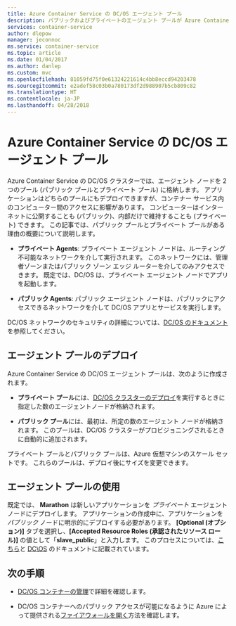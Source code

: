 ```yaml
---
title: Azure Container Service の DC/OS エージェント プール
description: パブリックおよびプライベートのエージェント プールが Azure Container Service の DC/OSクラスターで機能する仕組み
services: container-service
author: dlepow
manager: jeconnoc
ms.service: container-service
ms.topic: article
ms.date: 01/04/2017
ms.author: danlep
ms.custom: mvc
ms.openlocfilehash: 81059fd75f0e61324221614c4bb8eccd94203478
ms.sourcegitcommit: e2adef58c03b0a780173df2d988907b5cb809c82
ms.translationtype: HT
ms.contentlocale: ja-JP
ms.lasthandoff: 04/28/2018
---
```

# <a name="dcos-agent-pools-for-azure-container-service"></a>Azure Container Service の DC/OS エージェント プール
Azure Container Service の DC/OS クラスターでは、エージェント ノードを 2 つのプール (パブリック プールとプライベート プール) に格納します。 アプリケーションはどちらのプールにもデプロイできますが、コンテナー サービス内のコンピューター間のアクセスに影響があります。 コンピューターはインターネットに公開することも (パブリック)、内部だけで維持することも (プライベート) できます。 この記事では、パブリック プールとプライベート プールがある理由の概要について説明します。


* **プライベート Agents**: プライベート エージェント ノードは、ルーティング不可能なネットワークを介して実行されます。 このネットワークには、管理者ゾーンまたはパブリック ゾーン エッジ ルーターを介してのみアクセスできます。 既定では、DC/OS は、プライベート エージェント ノードでアプリを起動します。 

* **パブリック Agents**: パブリック エージェント ノードは、パブリックにアクセスできるネットワークを介して DC/OS アプリとサービスを実行します。 

DC/OS ネットワークのセキュリティの詳細については、[DC/OS のドキュメント](https://dcos.io/docs/1.7/administration/securing-your-cluster/)を参照してください。

## <a name="deploy-agent-pools"></a>エージェント プールのデプロイ

Azure Container Service の DC/OS エージェント プールは、次のように作成されます。

* **プライベート プール**には、[DC/OS クラスターのデプロイ](container-service-deployment.md)を実行するときに指定した数のエージェントノードが格納されます。 

* **パブリック プール**には、最初は、所定の数のエージェント ノードが格納されます。 このプールは、DC/OS クラスターがプロビジョニングされるときに自動的に追加されます。

プライベート プールとパブリック プールは、Azure 仮想マシンのスケール セットです。 これらのプールは、デプロイ後にサイズを変更できます。

## <a name="use-agent-pools"></a>エージェント プールの使用
既定では、 **Marathon** は新しいアプリケーションを *プライベート* エージェント ノードにデプロイします。 アプリケーションの作成中に、アプリケーションを *パブリック* ノードに明示的にデプロイする必要があります。 **[Optional (オプション)]** タブを選択し、**[Accepted Resource Roles (承認されたリソース ロール)]** の値として「**slave_public**」と入力します。 このプロセスについては、[こちら](container-service-mesos-marathon-ui.md#deploy-a-docker-formatted-container)と [ DC\OS](https://dcos.io/docs/1.7/administration/installing/custom/create-public-agent/) のドキュメントに記載されています。

## <a name="next-steps"></a>次の手順
* [DC/OS コンテナーの管理](container-service-mesos-marathon-ui.md)で詳細を確認します。

* DC/OS コンテナーへのパブリック アクセスが可能になるように Azure によって提供される[ファイアウォールを開く](container-service-enable-public-access.md)方法を確認します。

